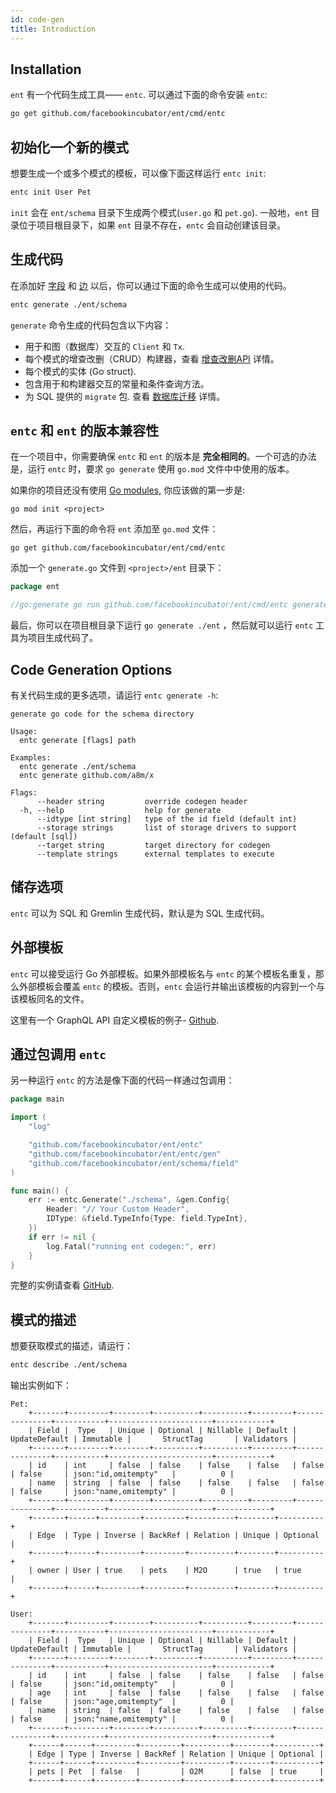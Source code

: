 ```yaml
---
id: code-gen
title: Introduction
---
```


## Installation

`ent` 有一个代码生成工具—— `entc`. 可以通过下面的命令安装 `entc`:

```bash
go get github.com/facebookincubator/ent/cmd/entc
``` 

## 初始化一个新的模式

想要生成一个或多个模式的模板，可以像下面这样运行 `entc init`:

```bash
entc init User Pet
```

`init` 会在 `ent/schema` 目录下生成两个模式(`user.go` 和 `pet.go`).
一般地，`ent` 目录位于项目根目录下，如果 `ent` 目录不存在，`entc` 会自动创建该目录。

## 生成代码

在添加好 [字段](../schema/schema-fields.md) 和 [边](../schema/schema-edges.md) 以后，你可以通过下面的命令生成可以使用的代码。

```bash
entc generate ./ent/schema
```

`generate` 命令生成的代码包含以下内容：

- 用于和图（数据库）交互的 `Client` 和 `Tx`. 
- 每个模式的增查改删（CRUD）构建器，查看 [增查改删API](crud.md) 详情。
- 每个模式的实体 (Go struct).
- 包含用于和构建器交互的常量和条件查询方法。
- 为 SQL 提供的 `migrate` 包. 查看 [数据库迁移](../migration/migrate.md) 详情。

## `entc` 和 `ent` 的版本兼容性

在一个项目中，你需要确保 `entc` 和 `ent` 的版本是 **完全相同的**。一个可选的办法是，运行 `entc` 时，要求 `go generate` 使用 `go.mod` 文件中中使用的版本。

如果你的项目还没有使用 [Go modules](https://github.com/golang/go/wiki/Modules#quick-start), 你应该做的第一步是:

```console
go mod init <project>
```

然后，再运行下面的命令将 `ent` 添加至 `go.mod` 文件：

```console
go get github.com/facebookincubator/ent/cmd/entc
```

添加一个 `generate.go` 文件到 `<project>/ent` 目录下：

```go
package ent

//go:generate go run github.com/facebookincubator/ent/cmd/entc generate ./schema
```

最后，你可以在项目根目录下运行 `go generate ./ent` ，然后就可以运行 `entc` 工具为项目生成代码了。

## Code Generation Options

有关代码生成的更多选项，请运行 `entc generate -h`:

```console
generate go code for the schema directory

Usage:
  entc generate [flags] path

Examples:
  entc generate ./ent/schema
  entc generate github.com/a8m/x

Flags:
      --header string         override codegen header
  -h, --help                  help for generate
      --idtype [int string]   type of the id field (default int)
      --storage strings       list of storage drivers to support (default [sql])
      --target string         target directory for codegen
      --template strings      external templates to execute
```

## 储存选项

`entc` 可以为 SQL 和 Gremlin 生成代码，默认是为 SQL 生成代码。

## 外部模板

`entc` 可以接受运行 Go 外部模板。如果外部模板名与 `entc` 的某个模板名重复，那么外部模板会覆盖 `entc` 的模板。否则，`entc` 会运行并输出该模板的内容到一个与该模板同名的文件。

这里有一个 GraphQL API 自定义模板的例子- [Github](https://github.com/facebookincubator/ent/blob/master/entc/integration/template/ent/template/node.tmpl).

## 通过包调用 `entc`

另一种运行 `entc` 的方法是像下面的代码一样通过包调用：

```go
package main

import (
	"log"

	"github.com/facebookincubator/ent/entc"
	"github.com/facebookincubator/ent/entc/gen"
	"github.com/facebookincubator/ent/schema/field"
)

func main() {
	err := entc.Generate("./schema", &gen.Config{
		Header: "// Your Custom Header",
		IDType: &field.TypeInfo{Type: field.TypeInt},
	})
	if err != nil {
		log.Fatal("running ent codegen:", err)
	}
}
```

完整的实例请查看 [GitHub](https://github.com/facebookincubator/ent/tree/master/examples/entcpkg).


## 模式的描述

想要获取模式的描述，请运行：

```bash
entc describe ./ent/schema
```

输出实例如下：

```console
Pet:
	+-------+---------+--------+----------+----------+---------+---------------+-----------+-----------------------+------------+
	| Field |  Type   | Unique | Optional | Nillable | Default | UpdateDefault | Immutable |       StructTag       | Validators |
	+-------+---------+--------+----------+----------+---------+---------------+-----------+-----------------------+------------+
	| id    | int     | false  | false    | false    | false   | false         | false     | json:"id,omitempty"   |          0 |
	| name  | string  | false  | false    | false    | false   | false         | false     | json:"name,omitempty" |          0 |
	+-------+---------+--------+----------+----------+---------+---------------+-----------+-----------------------+------------+
	+-------+------+---------+---------+----------+--------+----------+
	| Edge  | Type | Inverse | BackRef | Relation | Unique | Optional |
	+-------+------+---------+---------+----------+--------+----------+
	| owner | User | true    | pets    | M2O      | true   | true     |
	+-------+------+---------+---------+----------+--------+----------+
	
User:
	+-------+---------+--------+----------+----------+---------+---------------+-----------+-----------------------+------------+
	| Field |  Type   | Unique | Optional | Nillable | Default | UpdateDefault | Immutable |       StructTag       | Validators |
	+-------+---------+--------+----------+----------+---------+---------------+-----------+-----------------------+------------+
	| id    | int     | false  | false    | false    | false   | false         | false     | json:"id,omitempty"   |          0 |
	| age   | int     | false  | false    | false    | false   | false         | false     | json:"age,omitempty"  |          0 |
	| name  | string  | false  | false    | false    | false   | false         | false     | json:"name,omitempty" |          0 |
	+-------+---------+--------+----------+----------+---------+---------------+-----------+-----------------------+------------+
	+------+------+---------+---------+----------+--------+----------+
	| Edge | Type | Inverse | BackRef | Relation | Unique | Optional |
	+------+------+---------+---------+----------+--------+----------+
	| pets | Pet  | false   |         | O2M      | false  | true     |
	+------+------+---------+---------+----------+--------+----------+
```
